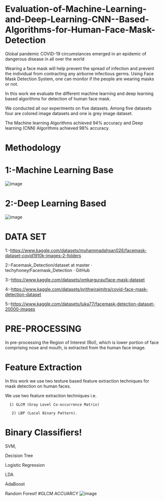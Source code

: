 # Evaluation-of-Machine-Learning-and-Deep-Learning-CNN--Based-Algorithms-for-Human-Face-Mask-Detection
Global pandemic COVID-19 circumstances emerged in an epidemic of dangerous disease in all over the world

Wearing a face mask will help prevent the spread of infection and prevent the individual from contracting any airborne infectious germs.
Using Face Mask Detection System, one can monitor if the people are wearing masks or not. 

In this work we evaluate the different machine learning and deep learning based algorithms for detection of human face mask.

We conducted all our experiments on five datasets. Among five datasets four are colored image datasets and one is grey image dataset.

The Machine learning Algorithms achieved 94% accuracy and Deep learning (CNN) Algorithms achieved 98% accuracy.
# Methodology
# 1:-Machine Learning Base
![image](https://github.com/user-attachments/assets/2b92da76-93e7-4e6f-bf31-0d95159a8b67)
# 2:-Deep Learning Based
![image](https://github.com/user-attachments/assets/7bf4d29b-ce9f-49ec-bcb6-4d9c8f3ff4a2)
# DATA SET
1:-https://www.kaggle.com/datasets/muhammadahsan026/facemask-dataset-covid1910k-images-2-folders

2:-Facemask_Detection/dataset at master · techyhoney/Facemask_Detection · GitHub

3:-https://www.kaggle.com/datasets/omkargurav/face-mask-dataset

4:-https://www.kaggle.com/datasets/prithwirajmitra/covid-face-mask-detection-dataset

5:-https://www.kaggle.com/datasets/luka77/facemask-detection-dataset-20000-images

# PRE-PROCESSING

In pre-processing the Region of Interest (RoI), which is lower portion of face comprising nose and mouth, is extracted from the human face image.

# Feature Extraction

In this work we use two texture based feature extraction techniques for mask detection on human faces. 

We use two feature extraction techniques i.e. 
	
      1) GLCM (Gray Level Co-occurrence Matrix)
	
       2) LBP (Local Binary Pattern).

#  Binary Classifiers!

SVM,

Decision Tree 

Logistic Regression

LDA

AdaBoost

Random Forest!
#GLCM ACCUARCY
![image](https://github.com/user-attachments/assets/737b1785-77d4-4487-9b3f-75115cddfbc9)










